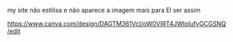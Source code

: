 my site não estilisa e não aparece a imagem
mais para El ser assim

https://www.canva.com/design/DAGTM361VcI/oW0VIRT4JWtolufyGCGSNQ/edit